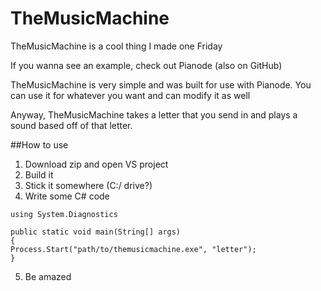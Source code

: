 # TheMusicMachine
TheMusicMachine is a cool thing I made one Friday

If you wanna see an example, check out Pianode (also on GitHub)

TheMusicMachine is very simple and was built for use with Pianode. You can use it for whatever you want and can modify it as well

Anyway, TheMusicMachine takes a letter that you send in and plays a sound based off of that letter.

##How to use
1. Download zip and open VS project
2. Build it
3. Stick it somewhere (C:/ drive?)
4. Write some C# code
```
using System.Diagnostics

public static void main(String[] args)
{
Process.Start("path/to/themusicmachine.exe", "letter");
}
```
5. Be amazed
